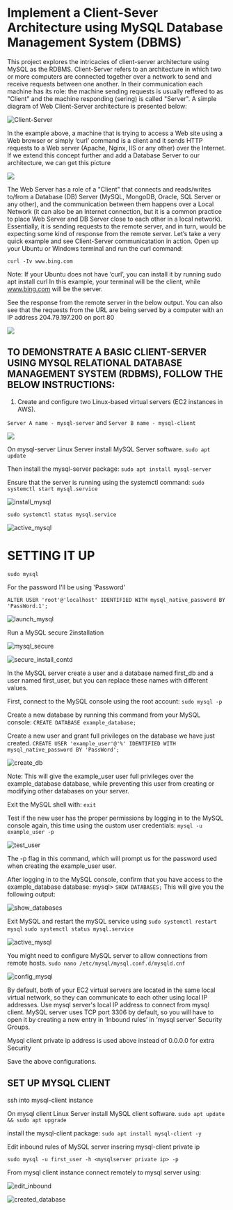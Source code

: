 # Implement a Client-Sever Architecture using MySQL Database Management System (DBMS)

This project explores the intricacies of client-server architecture using MySQL as the RDBMS. 
Client-Server refers to an architecture in which two or more computers are connected together over a network to send and receive requests between one another. In their communication each machine has its role: the machine sending requests is usually reffered to as "Client" and the machine responding (sering) is called "Server". 
A simple diagram of Web Client-Server architecture is presented below: 

![Client-Server](./images/Client-Server_illustration.PNG)

In the example above, a machine that is trying to access a Web site using a Web browser or simply ‘curl’ command is a client and it sends HTTP requests to a Web server (Apache, Nginx, IIS or any other) over the Internet. If we extend this concept further and add a Database Server to our architecture, we can get this picture

![](./images/Client-Server_illustration.PNG)

The Web Server has a role of a "Client" that connects and reads/writes to/from a Database (DB) Server (MySQL, MongoDB, Oracle, SQL Server or any other), and the communication between them happens over a Local Network (it can also be an Internet connection, but it is a common practice to place Web Server and DB Server close to each other in a local network).
Essentially, it is sending requests to the remote server, and in turn, would be expecting some kind of response from the remote server. Let’s take a very quick example and see Client-Server communicatation in action. Open up your Ubuntu or Windows terminal and run the curl command:

`curl -Iv www.bing.com`

Note: If your Ubuntu does not have ‘curl’, you can install it by running sudo apt install curl In this example, your terminal will be the client, while www.bing.com will be the server.

See the response from the remote server in the below output. You can also see that the requests from the URL are being served by a computer with an IP address 204.79.197.200 on port 80

![](./images/server_port_80.PNG)

## TO DEMONSTRATE A BASIC CLIENT-SERVER USING MYSQL RELATIONAL DATABASE MANAGEMENT SYSTEM (RDBMS), FOLLOW THE BELOW INSTRUCTIONS:

1. Create and configure two Linux-based virtual servers (EC2 instances in AWS).

`Server A name - mysql-server` and `Server B name - mysql-client`

![](./images/mysql_instances.PNG)

On mysql-server Linux Server install MySQL Server software.
`sudo apt update`

Then install the mysql-server package:
`sudo apt install mysql-server`

Ensure that the server is running using the systemctl command:
`sudo systemctl start mysql.service`


![install_mysql](./images/install_mysql.PNG)

`sudo systemctl status mysql.service`

![active_mysql](images%5Cactive_mysql.PNG)

# SETTING IT UP
`sudo mysql`

For the password I'll be using 'Password'

`ALTER USER 'root'@'localhost' IDENTIFIED WITH mysql_native_password BY 'PassWord.1';`

![launch_mysql](images%5Claunch_mysql.PNG)

Run a MySQL secure 2installation

![mysql_secure](./images/mysql_secure_install.PNG)

![secure_install_contd](./images/mysql_secure_install_contd.PNG)


In the MySQL server create a user and a database named first_db and a user named first_user, but you can replace these names with different values.

First, connect to the MySQL console using the root account:
`sudo mysql -p`

Create a new database by running this command from your MySQL console:
`CREATE DATABASE example_database;`

Create a new user and grant full privileges on the database we have just created.
`CREATE USER 'example_user'@'%' IDENTIFIED WITH mysql_native_password BY 'PassWord';`

![create_db](./images/create_db.PNG)

Note: This will give the example_user user full privileges over the example_database database, while preventing this user from creating or modifying other databases on your server.

Exit the MySQL shell with: `exit`

Test if the new user has the proper permissions by logging in to the MySQL console again, this time using the custom user credentials:
`mysql -u example_user -p`

![test_user](./images/test_user_permission.PNG)

The -p flag in this command, which will prompt us for the password used when creating the example_user user.

After logging in to the MySQL console, confirm that you have access to the example_database database: mysql> `SHOW DATABASES;`
This will give you the following output:

![show_databases](./images/show_databases.PNG)

Exit MySQL and restart the mySQL service using
`sudo systemctl restart mysql` `sudo systemctl status mysql.service`

![active_mysql](./images//active_mysql.PNG)

You might need to configure MySQL server to allow connections from remote hosts.
`sudo nano /etc/mysql/mysql.conf.d/mysqld.cnf`

![config_mysql](./images/config_mysql.PNG)

By default, both of your EC2 virtual servers are located in the same local virtual network, so they can communicate to each other using local IP addresses. Use mysql server's local IP address to connect from mysql client. MySQL server uses TCP port 3306 by default, so you will have to open it by creating a new entry in ‘Inbound rules’ in ‘mysql server’ Security Groups.




Mysql client private ip address is used above instead of 0.0.0.0 for extra Security

Save the above configurations.
## SET UP MYSQL CLIENT
ssh into mysql-client instance

On mysql client Linux Server install MySQL client software.
`sudo apt update && sudo apt upgrade`

install the mysql-client package: `sudo apt install mysql-client -y`

Edit inbound rules of MySQL server insering mysql-client private ip

`sudo mysql -u first_user -h <mysqlserver private ip> -p`

From mysql client instance connect remotely to mysql server using:

![edit_inbound](./images/edit_inbound.PNG)

![created_database](./images/database_created_mysql_client.PNG)


